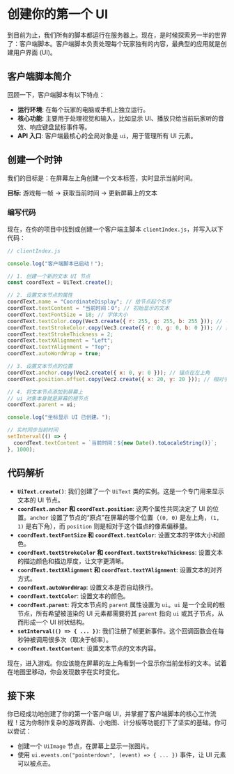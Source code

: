 # 创建你的第一个 UI

到目前为止，我们所有的脚本都运行在服务器上。现在，是时候探索另一半的世界了：客户端脚本。客户端脚本负责处理每个玩家独有的内容，最典型的应用就是创建用户界面 (UI)。

## 客户端脚本简介

回顾一下，客户端脚本有以下特点：

- **运行环境**: 在每个玩家的电脑或手机上独立运行。
- **核心功能**: 主要用于处理视觉和输入，比如显示 UI、播放只给当前玩家听的音效、响应键盘鼠标事件等。
- **API 入口**: 客户端最核心的全局对象是 `ui`，用于管理所有 UI 元素。

## 创建一个时钟

我们的目标是：在屏幕左上角创建一个文本标签，实时显示当前时间。

**目标**: 游戏每一帧 -> 获取当前时间 -> 更新屏幕上的文本

### 编写代码

现在，在你的项目中找到或创建一个客户端主脚本 `clientIndex.js`，并写入以下代码：

```javascript
// clientIndex.js

console.log("客户端脚本已启动！");

// 1. 创建一个新的文本 UI 节点
const coordText = UiText.create();

// 2. 设置文本节点的属性
coordText.name = "CoordinateDisplay"; // 给节点起个名字
coordText.textContent = "当前时间：0"; // 初始显示的文本
coordText.textFontSize = 18; // 字体大小
coordText.textColor.copy(Vec3.create({ r: 255, g: 255, b: 255 })); // 字体颜色 (白色)
coordText.textStrokeColor.copy(Vec3.create({ r: 0, g: 0, b: 0 })); // 描边颜色 (黑色)，让文字更清晰
coordText.textStrokeThickness = 2;
coordText.textXAlignment = "Left";
coordText.textYAlignment = "Top";
coordText.autoWordWrap = true;

// 3. 设置文本节点的位置
coordText.anchor.copy(Vec2.create({ x: 0, y: 0 })); // 锚点在左上角
coordText.position.offset.copy(Vec2.create({ x: 20, y: 20 })); // 相对于锚点的位置 (向右20, 向下20)

// 4. 将文本节点添加到屏幕上
// ui 对象本身就是屏幕的根节点
coordText.parent = ui;

console.log("坐标显示 UI 已创建。");

// 实时同步当前时间
setInterval(() => {
  coordText.textContent = `当前时间：${new Date().toLocaleString()}`;
}, 1000);
```

## 代码解析

- **`UiText.create()`**: 我们创建了一个 `UiText` 类的实例。这是一个专门用来显示文本的 UI 节点。
- **`coordText.anchor` 和 `coordText.position`**: 这两个属性共同决定了 UI 的位置。`anchor` 设置了节点的“原点”在屏幕的哪个位置（`(0, 0)` 是左上角，`(1, 1)` 是右下角），而 `position` 则是相对于这个锚点的像素偏移量。
- **`coordText.textFontSize` 和 `coordText.textColor`**: 设置文本的字体大小和颜色。
- **`coordText.textStrokeColor` 和 `coordText.textStrokeThickness`**: 设置文本的描边颜色和描边厚度，让文字更清晰。
- **`coordText.textXAlignment` 和 `coordText.textYAlignment`**: 设置文本的对齐方式。
- **`coordText.autoWordWrap`**: 设置文本是否自动换行。
- **`coordText.textColor`**: 设置文本的颜色。
- **`coordText.parent`**: 将文本节点的 `parent` 属性设置为 `ui`。`ui` 是一个全局的根节点，所有希望被渲染的 UI 元素都需要将其 `parent` 指向 `ui` 或其子节点，从而形成一个 UI 树状结构。
- **`setInterval(() => { ... })`**: 我们注册了帧更新事件。这个回调函数会在每秒钟被调用很多次（取决于帧率）。
- **`coordText.textContent`**: 设置文本节点的文本内容。

现在，进入游戏。你应该能在屏幕的左上角看到一个显示你当前坐标的文本。试着在地图里移动，你会发现数字在实时变化。

## 接下来

你已经成功地创建了你的第一个客户端 UI，并掌握了客户端脚本的核心工作流程！这为你制作复杂的游戏界面、小地图、计分板等功能打下了坚实的基础。你可以尝试：

- 创建一个 `UiImage` 节点，在屏幕上显示一张图片。
- 使用 `ui.events.on("pointerdown", (event) => { ... })` 事件，让 UI 元素可以被点击。
